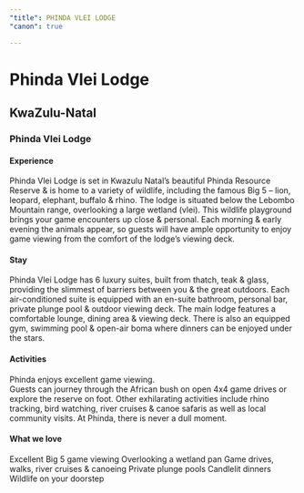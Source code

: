 ```yaml
---
"title": PHINDA VLEI LODGE
"canon": true

---
```


# Phinda Vlei Lodge
## KwaZulu-Natal
### Phinda Vlei Lodge

#### Experience
Phinda Vlei Lodge is set in Kwazulu Natal’s beautiful Phinda Resource Reserve &amp; is home to a variety of wildlife, including the famous Big 5 – lion, leopard, elephant, buffalo &amp; rhino.
The lodge is situated below the Lebombo Mountain range, overlooking a large wetland (vlei).  This wildlife playground brings your game encounters up close &amp; personal.  Each morning &amp; early evening the animals appear, so guests will have ample opportunity to enjoy game viewing from the comfort of the lodge’s viewing deck.

#### Stay
Phinda Vlei Lodge has 6 luxury suites, built from thatch, teak &amp; glass, providing the slimmest of barriers between you &amp; the great outdoors.  Each air-conditioned suite is equipped with an en-suite bathroom, personal bar, private plunge pool &amp; outdoor viewing deck.
The main lodge features a comfortable lounge, dining area &amp; viewing deck.  There is also an equipped gym, swimming pool &amp; open-air boma where dinners can be enjoyed under the stars.

#### Activities
Phinda enjoys excellent game viewing.  
Guests can journey through the African bush on open 4x4 game drives or explore the reserve on foot.  Other exhilarating activities include rhino tracking, bird watching, river cruises &amp; canoe safaris as well as local community visits.
At Phinda, there is never a dull moment.


#### What we love
Excellent Big 5 game viewing
Overlooking a wetland pan
Game drives, walks, river cruises &amp; canoeing
Private plunge pools
Candlelit dinners
Wildlife on your doorstep